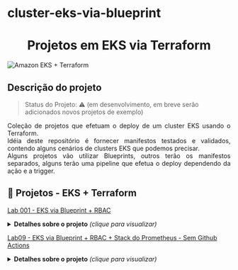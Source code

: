 # cluster-eks-via-blueprint


<h1 align="center"> Projetos em EKS via Terraform </h1>

![Amazon EKS + Terraform](https://github.com/fernandomullerjr/cluster-eks-via-blueprint/tree/main/outros/imagens/amazon-eks-plus-terraform.png?raw=true)


## Descrição do projeto 

> Status do Projeto: :warning: (em desenvolvimento, em breve serão adicionados novos projetos de exemplo)

<p align="justify">
  Coleção de projetos que efetuam o deploy de um cluster EKS usando o Terraform.<br/>
  Idéia deste repositório é fornecer manifestos testados e validados, contendo alguns cenários de clusters EKS que podemos precisar.<br/>
  Alguns projetos vão utilizar Blueprints, outros terão os manifestos separados, alguns terão uma pipeline que efetua o deploy dependendo da ação e a trigger.<br/>
</p>


## :hammer: Projetos - EKS + Terraform

[Lab 001 - EKS via Blueprint + RBAC](001-eks-blueprint/README.md)
<details> 
  <summary><b>Detalhes sobre o projeto</b> <em>(clique para visualizar)</em></summary>
Projeto que cria um Cluster EKS via Terraform, usando Blueprint do EKS.<br/>
Já efetua a criação da estrutura de RBAC (ClusterRole, ClusterRoleBinding, ClusterRole), aplicando os devidos manifestos.<br/>
Também adiciona 2 usuários(usuário root e um usuário comum) como administradores, fazendo uso do "Teams", que é um recurso que facilita a criação de acesso ao cluster.<br/>
</details>


[Lab09 - EKS via Blueprint + RBAC + Stack do Prometheus - Sem Github Actions](09-eks-blueprint/README.md)
<details> 
  <summary><b>Detalhes sobre o projeto</b> <em>(clique para visualizar)</em></summary>
Projeto que cria um Cluster EKS via Terraform, usando Blueprint do EKS.<br/>
Já efetua a criação da estrutura de RBAC (ClusterRole, ClusterRoleBinding, ClusterRole), aplicando os devidos manifestos.<br/>
Também adiciona 2 usuários(usuário root e um usuário comum) como administradores, fazendo uso do "Teams", que é um recurso que facilita a criação de acesso ao cluster.<br/>
Efetua a instalação da stack kube-prometheus-stack, contendo:<br/>
Prometheus<br/>
Grafana<br/>
AlertManager<br/>
<br/>
Grafana Dashboards<br/>
São adicionados diversos dashboards úteis ao Grafana, que ajudam no gerenciamento dos clusters Kubernetes.<br/><br/>
</details>

